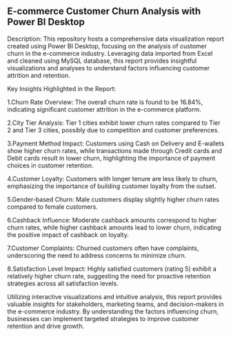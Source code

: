 ## E-commerce Customer Churn Analysis with Power BI Desktop

Description:
This repository hosts a comprehensive data visualization report created using Power BI Desktop, focusing on the analysis of customer churn in the e-commerce industry. Leveraging data imported from Excel and cleaned using MySQL database, this report provides insightful visualizations and analyses to understand factors influencing customer attrition and retention.

Key Insights Highlighted in the Report:

1.Churn Rate Overview: The overall churn rate is found to be 16.84%, indicating significant customer attrition in the e-commerce platform.

2.City Tier Analysis: Tier 1 cities exhibit lower churn rates compared to Tier 2 and Tier 3 cities, possibly due to competition and customer preferences.

3.Payment Method Impact: Customers using Cash on Delivery and E-wallets show higher churn rates, while transactions made through Credit cards and Debit cards result in lower churn, highlighting the importance of payment choices in customer retention.

4.Customer Loyalty: Customers with longer tenure are less likely to churn, emphasizing the importance of building customer loyalty from the outset.

5.Gender-based Churn: Male customers display slightly higher churn rates compared to female customers.

6.Cashback Influence: Moderate cashback amounts correspond to higher churn rates, while higher cashback amounts lead to lower churn, indicating the positive impact of cashback on loyalty.

7.Customer Complaints: Churned customers often have complaints, underscoring the need to address concerns to minimize churn.

8.Satisfaction Level Impact: Highly satisfied customers (rating 5) exhibit a relatively higher churn rate, suggesting the need for proactive retention strategies across all satisfaction levels.

Utilizing interactive visualizations and intuitive analysis, this report provides valuable insights for stakeholders, marketing teams, and decision-makers in the e-commerce industry. By understanding the factors influencing churn, businesses can implement targeted strategies to improve customer retention and drive growth.
